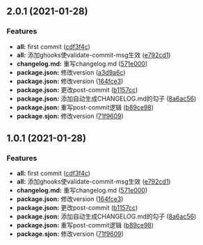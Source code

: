## 2.0.1 (2021-01-28)


### Features

* **all:** first commit ([cdf3f4c](https://github.com/Asarua/request/commit/cdf3f4c691f99e4c7c1812c960ba622967e7bf90))
* **all:** 添加ghooks使validate-commit-msg生效 ([e792cd1](https://github.com/Asarua/request/commit/e792cd172b3c3830fb7987444072b4ba37c57e71))
* **changelog.md:** 重写changelog.md ([571e000](https://github.com/Asarua/request/commit/571e0006fa96b801a158a20d241b7339a0c8c34a))
* **package.json:** 修改version ([a3d9a6c](https://github.com/Asarua/request/commit/a3d9a6ce7fe6259a3fec978d643e627e57b7c472))
* **package.json:** 修改version ([164fce3](https://github.com/Asarua/request/commit/164fce33af40eaf5039d45a91bc50ea5dd964ea2))
* **package.json:** 更改post-commit ([b1157cc](https://github.com/Asarua/request/commit/b1157cc1ef11f510dcc8359e334fa79dd36a915f))
* **package.json:** 添加自动生成CHANGELOG.md的勾子 ([8a6ac56](https://github.com/Asarua/request/commit/8a6ac5690d76ffad7c80b30e0a0fccd18a85edb2))
* **package.json:** 重写post-commit逻辑 ([b89ce98](https://github.com/Asarua/request/commit/b89ce983f8dce2e7aaec768f493af452fab1bf39))
* **package.sjon:** 修改version ([71f9609](https://github.com/Asarua/request/commit/71f96090bf553be90e6df8ac62cdb23e9d7ba39e))



## 1.0.1 (2021-01-28)


### Features

* **all:** first commit ([cdf3f4c](https://github.com/Asarua/request/commit/cdf3f4c691f99e4c7c1812c960ba622967e7bf90))
* **all:** 添加ghooks使validate-commit-msg生效 ([e792cd1](https://github.com/Asarua/request/commit/e792cd172b3c3830fb7987444072b4ba37c57e71))
* **changelog.md:** 重写changelog.md ([571e000](https://github.com/Asarua/request/commit/571e0006fa96b801a158a20d241b7339a0c8c34a))
* **package.json:** 修改version ([164fce3](https://github.com/Asarua/request/commit/164fce33af40eaf5039d45a91bc50ea5dd964ea2))
* **package.json:** 更改post-commit ([b1157cc](https://github.com/Asarua/request/commit/b1157cc1ef11f510dcc8359e334fa79dd36a915f))
* **package.json:** 添加自动生成CHANGELOG.md的勾子 ([8a6ac56](https://github.com/Asarua/request/commit/8a6ac5690d76ffad7c80b30e0a0fccd18a85edb2))
* **package.json:** 重写post-commit逻辑 ([b89ce98](https://github.com/Asarua/request/commit/b89ce983f8dce2e7aaec768f493af452fab1bf39))
* **package.sjon:** 修改version ([71f9609](https://github.com/Asarua/request/commit/71f96090bf553be90e6df8ac62cdb23e9d7ba39e))



